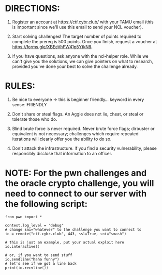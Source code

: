 # DIRECTIONS:

1. Register an account at https://ctf.cybr.club/ with your TAMU email (this is important since we'll use this email to send your NCL voucher).

2. Start solving challenges! The target number of points required to complete the prereq is 500 points. Once you finish, request a voucher at https://forms.gle/XBEeVhFW41p5YtkN8.

3. If you have questions, ask anyone with the ncl-helper role. While we can't give you the solutions, we can give pointers on what to research, provided you've done your best to solve the challenge already.

# RULES:

1. Be nice to everyone → this is beginner friendly… keyword in every sense: FRIENDLY

2. Don't share or steal flags. An Aggie does not lie, cheat, or steal or tolerate those who do.

3. Blind brute force is never required. Never brute force flags; dirbuster or equivalent is not necessary; challenges which require repeated iterations will clearly offer you the ability to do so.

4. Don't attack the infrastructure. If you find a security vulnerability, please responsibly disclose that information to an officer.

# NOTE: For the pwn challenges and the oracle crypto challenge, you will need to connect to our server with the following script:

```
from pwn import *

context.log_level = "debug"
# change sni="whatever" to the challenge you want to connect to
io = remote("ctf.cybr.club", 443, ssl=True, sni="smash")

# this is just an example, put your actual exploit here
io.interactive()

# or, if you want to send stuff
io.sendline("haha funny")
# let's see if we got a line back
print(io.recvline())
```
